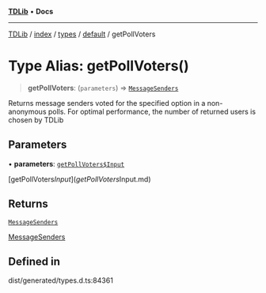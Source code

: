 [**TDLib**](../../../../../../README.md) • **Docs**

***

[TDLib](../../../../../../modules.md) / [index](../../../../../README.md) / [types](../../../README.md) / [default](../README.md) / getPollVoters

# Type Alias: getPollVoters()

> **getPollVoters**: (`parameters`) => [`MessageSenders`](MessageSenders-1.md)

Returns message senders voted for the specified option in a non-anonymous polls. For optimal performance, the number of returned users is chosen by TDLib

## Parameters

• **parameters**: [`getPollVoters$Input`](getPollVoters$Input.md)

[getPollVoters$Input](getPollVoters$Input.md)

## Returns

[`MessageSenders`](MessageSenders-1.md)

[MessageSenders](MessageSenders-1.md)

## Defined in

dist/generated/types.d.ts:84361
